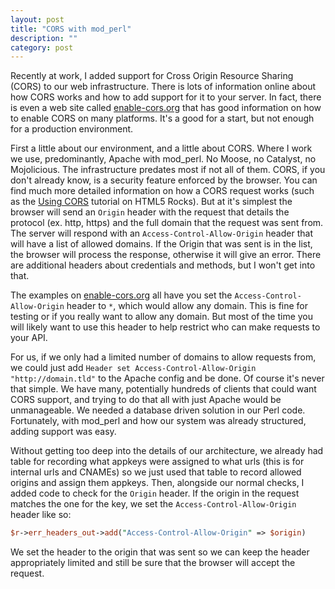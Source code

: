 ```yaml
---
layout: post
title: "CORS with mod_perl"
description: ""
category: post
---
```


Recently at work, I added support for Cross Origin Resource Sharing (CORS) to our web infrastructure. There is lots of information online about how CORS works and how to add support for it to your server. In fact, there is even a web site called [enable-cors.org](http://enable-cors.org/) that has good information on how to enable CORS on many platforms. It's a good for a start, but not enough for a production environment.

First a little about our environment, and a little about CORS. Where I work we use, predominantly, Apache with mod_perl. No Moose, no Catalyst, no Mojolicious. The infrastructure predates most if not all of them. CORS, if you don't already know, is a security feature enforced by the browser. You can find much more detailed information on how a CORS request works (such as the [Using CORS](http://www.html5rocks.com/en/tutorials/cors/) tutorial on HTML5 Rocks). But at it's simplest the browser will send an `Origin` header with the request that details the protocol (ex. http, https) and the full domain that the request was sent from. The server will respond with an `Access-Control-Allow-Origin` header that will have a list of allowed domains. If the Origin that was sent is in the list, the browser will process the response, otherwise it will give an error. There are additional headers about credentials and methods, but I won't get into that.

The examples on [enable-cors.org](http://enable-cors.org/) all have you set the `Access-Control-Allow-Origin` header to `*`, which would allow any domain. This is fine for testing or if you really want to allow any domain. But most of the time you will likely want to use this header to help restrict who can make requests to your API.

For us, if we only had a limited number of domains to allow requests from, we could just add `Header set Access-Control-Allow-Origin "http://domain.tld"` to the Apache config and be done. Of course it's never that simple. We have many, potentially hundreds of clients that could want CORS support, and trying to do that all with just Apache would be unmanageable. We needed a database driven solution in our Perl code. Fortunately, with mod_perl and how our system was already structured, adding support was easy.

Without getting too deep into the details of our architecture, we already had table for recording what appkeys were assigned to what urls (this is for internal urls and CNAMEs) so we just used that table to record allowed origins and assign them appkeys. Then, alongside our normal checks, I added code to check for the `Origin` header. If the origin in the request matches the one for the key, we set the `Access-Control-Allow-Origin` header like so:

```perl
$r->err_headers_out->add("Access-Control-Allow-Origin" => $origin)
```

We set the header to the origin that was sent so we can keep the header appropriately limited and still be sure that the browser will accept the request.
